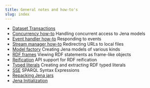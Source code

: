 ```yaml
---
title: General notes and how-to's
slug: index
---
```


- [Dataset Transactions](/documentation/txn/transactions_api.html)
- [Concurrency how-to](concurrency-howto.html) Handling concurrent access to Jena models
- [Event handler how-to](event-handler-howto.html) Responding to events
- [Stream manager how-to](stream-manager.html) Redirecting URLs to local files
- [Model factory](model-factory.html) Creating Jena models of various kinds
- [RDF frames](rdf-frames.html) Viewing RDF statements as frame-like objects
- [Reification](reification.html) API support for RDF reification
- [Typed literals](typed-literals.html) Creating and extracting RDF typed literals
- [SSE](sse.html) SPARQL Syntax Expressions
- [Repacking Jena jars](jena-repack.html)
- [Jena Initialization](system-initialization.html)
